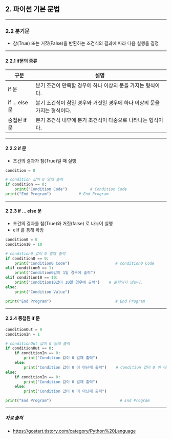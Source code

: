 ## 2. 파이썬 기본 문법
 - - - 
### 2.2  분기문

- 참(True) 또는 거짓(False)을 반환하는 조건식의 결과에 따라 다음 실행을 결정 
- - -

#### 2.2.1 if문의 종류 
| 구분           | 설명                       |
|--------------|--------------------------|
| if 문       | 	분기 조건이 만족할 경우에 하나 이상의 문을 가지는 형식이다.       |
| if ... else 문     | 	분기 조건식이 참일 경우와 거짓일 경우에 하나 이상의 문을 가지는 형식이다.   |
| 중첩된 if 문   | 		분기 조건식 내부에 분기 조건식이 다중으로 나타나는 형식이다.      |

- - - 

#### 2.2.2 if 문

- 조건의 결과가 참(True)일 때 실행
```python
condition = 0

# condition 값이 0 일때 출력
if condition == 0:
    print("Condition Code")          # Condition Code 
print("End Program")            # End Program
```
- - -
#### 2.2.3 if ... else 문

- 조건의 결과를 참(True)와 거짓(false) 로 나누어 실행
- elif 를 통해 확장 
```python
condition0 = 0
condition10 = 10

# condition0 값이 0 일때 출력
if condition0 == 0:
    print("Condition0 Code")                    # condition0 Code
elif condition0 == 1:
    print("Condition0값이 1일 경우에 출력")
elif condition10 == 10:         
    print("Condition10값이 10일 경우에 출력")    # 출력되지 않는다. 
else:
    print("Condition Value")

print("End Program")                            # End Program
```
- - -
#### 2.2.4 중첩된 if 문 
```python
conditionOut = 0
conditionIn = 1

# conditionOut 값이 0 일때 출력
if conditionOut == 0:
    if conditionIn == 0:
        print("Condition 값이 0 일때 출력")       
    else:
        print("Condition 값이 0 이 아닌때 출력")    # Condition 값이 0 이 아닌때 출력
else:
    if conditionIn == 0:
        print("Condition 값이 0 일때 출력")
    else:
        print("Condition 값이 0 이 아닌때 출력")

print("End Program")                              # End Program
```
- - - 
##### 자료 출처 
* https://gostart.tistory.com/category/Python%20Language
